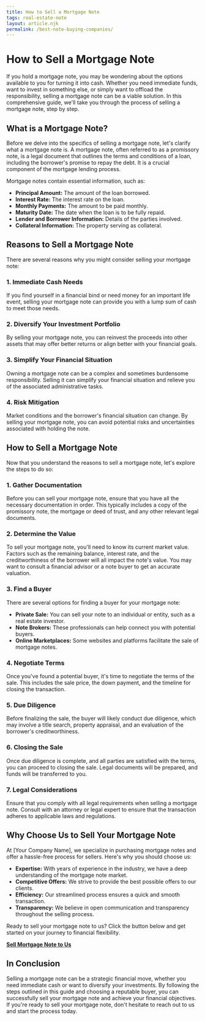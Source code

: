 ```yaml
---
title: How to Sell a Mortgage Note
tags: real-estate-note
layout: article.njk
permalink: /best-note-buying-companies/
---
```

# How to Sell a Mortgage Note

If you hold a mortgage note, you may be wondering about the options available to you for turning it into cash. Whether you need immediate funds, want to invest in something else, or simply want to offload the responsibility, selling a mortgage note can be a viable solution. In this comprehensive guide, we'll take you through the process of selling a mortgage note, step by step.

## What is a Mortgage Note?

Before we delve into the specifics of selling a mortgage note, let's clarify what a mortgage note is. A mortgage note, often referred to as a promissory note, is a legal document that outlines the terms and conditions of a loan, including the borrower's promise to repay the debt. It is a crucial component of the mortgage lending process.

Mortgage notes contain essential information, such as:

- **Principal Amount:** The amount of the loan borrowed.
- **Interest Rate:** The interest rate on the loan.
- **Monthly Payments:** The amount to be paid monthly.
- **Maturity Date:** The date when the loan is to be fully repaid.
- **Lender and Borrower Information:** Details of the parties involved.
- **Collateral Information:** The property serving as collateral.

## Reasons to Sell a Mortgage Note

There are several reasons why you might consider selling your mortgage note:

### 1. Immediate Cash Needs

If you find yourself in a financial bind or need money for an important life event, selling your mortgage note can provide you with a lump sum of cash to meet those needs.

### 2. Diversify Your Investment Portfolio

By selling your mortgage note, you can reinvest the proceeds into other assets that may offer better returns or align better with your financial goals.

### 3. Simplify Your Financial Situation

Owning a mortgage note can be a complex and sometimes burdensome responsibility. Selling it can simplify your financial situation and relieve you of the associated administrative tasks.

### 4. Risk Mitigation

Market conditions and the borrower's financial situation can change. By selling your mortgage note, you can avoid potential risks and uncertainties associated with holding the note.

## How to Sell a Mortgage Note

Now that you understand the reasons to sell a mortgage note, let's explore the steps to do so:

### 1. Gather Documentation

Before you can sell your mortgage note, ensure that you have all the necessary documentation in order. This typically includes a copy of the promissory note, the mortgage or deed of trust, and any other relevant legal documents.

### 2. Determine the Value

To sell your mortgage note, you'll need to know its current market value. Factors such as the remaining balance, interest rate, and the creditworthiness of the borrower will all impact the note's value. You may want to consult a financial advisor or a note buyer to get an accurate valuation.

### 3. Find a Buyer

There are several options for finding a buyer for your mortgage note:

- **Private Sale:** You can sell your note to an individual or entity, such as a real estate investor.
- **Note Brokers:** These professionals can help connect you with potential buyers.
- **Online Marketplaces:** Some websites and platforms facilitate the sale of mortgage notes.

### 4. Negotiate Terms

Once you've found a potential buyer, it's time to negotiate the terms of the sale. This includes the sale price, the down payment, and the timeline for closing the transaction.

### 5. Due Diligence

Before finalizing the sale, the buyer will likely conduct due diligence, which may involve a title search, property appraisal, and an evaluation of the borrower's creditworthiness.

### 6. Closing the Sale

Once due diligence is complete, and all parties are satisfied with the terms, you can proceed to closing the sale. Legal documents will be prepared, and funds will be transferred to you.

### 7. Legal Considerations

Ensure that you comply with all legal requirements when selling a mortgage note. Consult with an attorney or legal expert to ensure that the transaction adheres to applicable laws and regulations.

## Why Choose Us to Sell Your Mortgage Note

At [Your Company Name], we specialize in purchasing mortgage notes and offer a hassle-free process for sellers. Here's why you should choose us:

- **Expertise:** With years of experience in the industry, we have a deep understanding of the mortgage note market.
- **Competitive Offers:** We strive to provide the best possible offers to our clients.
- **Efficiency:** Our streamlined process ensures a quick and smooth transaction.
- **Transparency:** We believe in open communication and transparency throughout the selling process.

Ready to sell your mortgage note to us? Click the button below and get started on your journey to financial flexibility.

[**Sell Mortgage Note to Us**](#)

## In Conclusion

Selling a mortgage note can be a strategic financial move, whether you need immediate cash or want to diversify your investments. By following the steps outlined in this guide and choosing a reputable buyer, you can successfully sell your mortgage note and achieve your financial objectives. If you're ready to sell your mortgage note, don't hesitate to reach out to us and start the process today.
